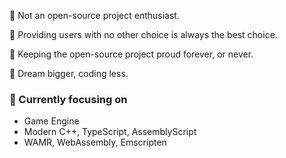 🥶 Not an open-source project enthusiast.

🙋 Providing users with no other choice is always the best choice.

🚀 Keeping the open-source project proud forever, or never.

🤔 Dream bigger, coding less.

### 📝 Currently focusing on

- Game Engine
- Modern C++, TypeScript, AssemblyScript
- WAMR, WebAssembly, Emscripten
